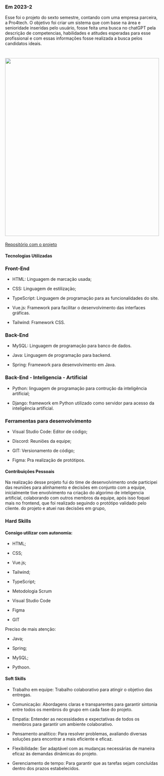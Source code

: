 ### Em 2023-2
Esse foi o projeto do sexto semestre, contando com uma empresa parceira, a Pro4tech. O objetivo foi criar um sistema que com base na área e senioridade inseridas pelo usuário, fosse feita uma busca no chatGPT pela descrição de competencias, habilidades e atitudes esperadas para esse profissional e com essas informações fosse realizada a busca pelos candidatos ideais.

<h1 align="center"><img src = "" width="100%" height="580px"></h1>



[Repositório com o projeto](https://github.com/Inodevs-6/Inodevs-doc)

#### Tecnologias Utilizadas

### Front-End

- HTML: Linguagem de marcação usada;

- CSS: Linguagem de estilização;

- TypeScript: Linguagem de programação para as funcionalidades do site.

- Vue.js: Framework para facilitar o desenvolvimento das interfaces gráficas.
  
- Tailwind: Framework CSS.
  
### Back-End 

- MySQL: Linguagem de programação para banco de dados.

- Java: Linguagem de programação para backend.

- Spring: Framework para desenvolvimento em Java.

### Back-End - Inteligencia - Artificial

- Python: linguagem de programação para contrução da inteligência artificial;

- Django: framework em Python utilizado como servidor para acesso da inteligência artificial.


### Ferramentas para desenvolvimento

- Visual Studio Code: Editor de código;

- Discord: Reuniões da equipe;

- GIT: Versionamento de código;

- Figma: Pra realização de protótipos.

#### Contribuições Pessoais
Na realização desse projeto fui do time de desenvolvimento onde participei das reuniões para alinhamento e decisões em conjunto com a equipe, inicialmente tive envolvimento na criação do algorimo de inteligencia artificial, colaborando com outros membros da equipe, após isso foquei mais no frontend, que foi realizado seguindo o protótipo validado pelo cliente. do projeto e atuei nas decisões em grupo, 

### Hard Skills

#### Consigo utilizar com autonomia:

- HTML;

- CSS;

- Vue.js;
  
- Tailwind;
  
- TypeScript;
  
- Metodologia Scrum

- Visual Studio Code

- Figma

- GIT



Preciso de mais atenção:

- Java;

- Spring;

- MySQL;

- Pythoon.

  
#### Soft Skills
- Trabalho em equipe: Trabalho colaborativo para atingir o objetivo das entregas. 

- Comunicação: Abordagens claras e transparentes para garantir sintonia entre todos os membros do grupo em cada fase do projeto.

- Empatia: Entender as necessidades e expectativas de todos os membros para garantir um ambiente colaborativo.

- Pensamento analítico: Para resolver problemas, avaliando diversas soluções para encontrar a mais eficiente e eficaz.

- Flexibilidade: Ser adaptável com as mudanças necessárias de maneira eficaz às demandas dinâmicas do projeto.

- Gerenciamento de tempo: Para garantir que as tarefas sejam concluídas  dentro dos prazos estabelecidos.
